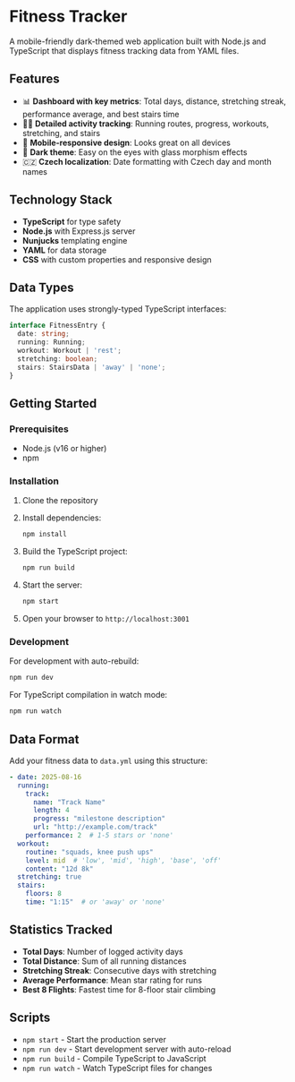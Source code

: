 # Fitness Tracker

A mobile-friendly dark-themed web application built with Node.js and TypeScript that displays fitness tracking data from YAML files.

## Features

- 📊 **Dashboard with key metrics**: Total days, distance, stretching streak, performance average, and best stairs time
- 🏃‍♂️ **Detailed activity tracking**: Running routes, progress, workouts, stretching, and stairs
- 📱 **Mobile-responsive design**: Looks great on all devices
- 🌙 **Dark theme**: Easy on the eyes with glass morphism effects
- 🇨🇿 **Czech localization**: Date formatting with Czech day and month names

## Technology Stack

- **TypeScript** for type safety
- **Node.js** with Express.js server
- **Nunjucks** templating engine
- **YAML** for data storage
- **CSS** with custom properties and responsive design

## Data Types

The application uses strongly-typed TypeScript interfaces:

```typescript
interface FitnessEntry {
  date: string;
  running: Running;
  workout: Workout | 'rest';
  stretching: boolean;
  stairs: StairsData | 'away' | 'none';
}
```

## Getting Started

### Prerequisites
- Node.js (v16 or higher)
- npm

### Installation

1. Clone the repository
2. Install dependencies:
   ```bash
   npm install
   ```

3. Build the TypeScript project:
   ```bash
   npm run build
   ```

4. Start the server:
   ```bash
   npm start
   ```

5. Open your browser to `http://localhost:3001`

### Development

For development with auto-rebuild:
```bash
npm run dev
```

For TypeScript compilation in watch mode:
```bash
npm run watch
```

## Data Format

Add your fitness data to `data.yml` using this structure:

```yaml
- date: 2025-08-16
  running:
    track:
      name: "Track Name"
      length: 4
      progress: "milestone description"
      url: "http://example.com/track"
    performance: 2  # 1-5 stars or 'none'
  workout:
    routine: "squads, knee push ups"
    level: mid  # 'low', 'mid', 'high', 'base', 'off'
    content: "12d 8k"
  stretching: true
  stairs:
    floors: 8
    time: "1:15"  # or 'away' or 'none'
```

## Statistics Tracked

- **Total Days**: Number of logged activity days
- **Total Distance**: Sum of all running distances
- **Stretching Streak**: Consecutive days with stretching
- **Average Performance**: Mean star rating for runs
- **Best 8 Flights**: Fastest time for 8-floor stair climbing

## Scripts

- `npm start` - Start the production server
- `npm run dev` - Start development server with auto-reload
- `npm run build` - Compile TypeScript to JavaScript
- `npm run watch` - Watch TypeScript files for changes

